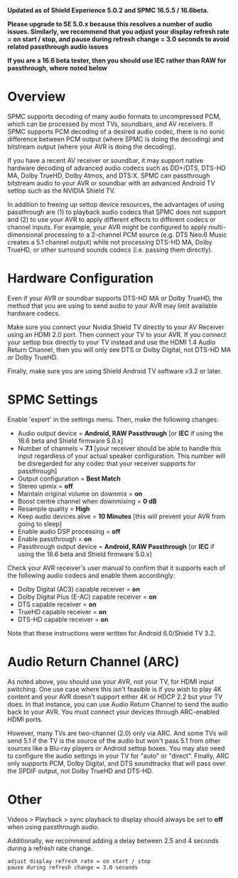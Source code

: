 **Updated as of Shield Experience 5.0.2 and SPMC 16.5.5 / 16.6beta.**

**Please upgrade to SE 5.0.x because this resolves a number of audio issues. Similarly, we recommend that you adjust your display refresh rate = on start / stop, and pause during refresh change = 3.0 seconds to avoid related passthrough audio issues**

**If you are a 16.6 beta tester, then you should use IEC rather than RAW for passthrough, where noted below** 

# Overview
SPMC supports decoding of many audio formats to uncompressed PCM, which can be processed by most TVs, soundbars, and AV receivers. If SPMC supports PCM decoding of a desired audio codec, there is no sonic difference between PCM output (where SPMC is doing the decoding) and bitstream output (where your AVR is doing the decoding).

If you have a recent AV receiver or soundbar, it may support native hardware decoding of advanced audio codecs such as DD+/DTS, DTS-HD MA, Dolby TrueHD, Dolby Atmos, and DTS:X. SPMC can passthrough bitstream audio to your AVR or soundbar with an advanced Android TV settop such as the NVIDIA Shield TV. 

In addition to freeing up settop device resources, the advantages of using passthrough are (1) to playback audio codecs that SPMC does not support and (2) to use your AVR to apply different effects to different codecs or channel inputs. For example, your AVR might be configured to apply multi-dimensional processing to a 2-channel PCM source (e.g. DTS Neo:6 Music creates a 5.1 channel output) while not processing DTS-HD MA, Dolby TrueHD, or other surround sounds codecs (i.e. passing them directly).

# Hardware Configuration
Even if your AVR or soundbar  supports DTS-HD MA or Dolby TrueHD, the method that you are using to send audio to your AVR may limit available hardware codecs.

Make sure you connect your Nvidia Shield TV directly to your AV Receiver using an HDMI 2.0 port. Then connect your TV to your AVR. If you connect your settop box directly to your TV instead and use the HDMI 1.4 Audio Return Channel, then you will only see DTS or Dolby Digital, not DTS-HD MA or Dolby TrueHD.

Finally, make sure you are using Shield Android TV software v3.2 or later.

# SPMC Settings
Enable 'expert' in the settings menu. Then, make the following changes:

* Audio output device = **Android, RAW Passthrough** [or **IEC** if using the 16.6 beta and Shield firmware 5.0.x]
* Number of channels = **7.1** [your receiver should be able to handle this input regardless of your actual speaker configuration. This number will be disregarded for any codec that your receiver supports for passthrough]
* Output configuration = **Best Match** 
* Stereo upmix = **off**
* Maintain original volume on downmix = **on**
* Boost centre channel when downmixing = **0 dB**
* Resample quality = **High**
* Keep audio devices alive = **10 Minutes** [this will prevent your AVR from going to sleep]
* Enable audio DSP processing = **off**
* Enable passthrough = **on**
* Passthrough output device = **Android, RAW Passthrough** [or **IEC** if using the 16.6 beta and Shield firmware 5.0.x]

Check your AVR receiver's user manual to confirm that it supports each of the following audio codecs and enable them accordingly:

* Dolby Digital (AC3) capable receiver = **on**
* Dolby Digital Plus (E-AC) capable receiver = **on**
* DTS capable receiver = **on**
* TrueHD capable receiver = **on**
* DTS-HD capable receiver = **on**


Note that these instructions were written for Android 6.0/Shield TV 3.2.

# Audio Return Channel (ARC)
As noted above, you should use your AVR, not your TV, for HDMI input switching. One use case where this isn't feasible is if you wish to play 4K content and your AVR doesn't support either 4K or HDCP 2.2 but your TV does. In that instance, you can use Audio Return Channel to send the audio back to your AVR. You must connect your devices through ARC-enabled HDMI ports. 

However, many TVs are two-channel (2.0) only via ARC. And some TVs will send 5.1 if the TV is the source of the audio but won't pass 5.1 from other sources like a Blu-ray players or Android settop boxes. You may also need to configure the audio settings in your TV for "auto" or "direct". Finally, ARC only supports PCM, Dolby Digital, and DTS soundtracks that will pass over the SPDIF output, not Dolby TrueHD and DTS-HD. 

# Other
Videos > Playback > sync playback to display should always be set to **off** when using passthrough audio.

Additionally, we recommend adding a delay between 2.5 and 4 seconds during a refresh rate change. 

```
adjust display refresh rate = on start / stop
pause during refresh change = 3.0 seconds 
```